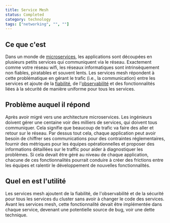 ```yaml
---
title: Service Mesh
status: Completed
category: technology
tags: ["networking", "", ""]
---
```


## Ce que c'est 

Dans un monde de [microservices](/microservices/), les applications sont découpées en plusieurs petits services qui communiquent via 
le réseau.
Exactement comme votre réseau wifi, les réseaux informatiques sont intrinsèquement non fiables, piratables et souvent lents.
Les services mesh répondent à cette problématique en gérant le trafic (i.e., la communication) entre les services et ajoute de la
[fiabilité](/reliability/), de l'[observabilité](/observability/) et des fonctionnalités liées à la sécurité de manière uniforme pour tous
les services.

## Problème auquel il répond

Après avoir migré vers une architecture microservices. Les ingénieurs doivent gérer une centaine
voir des milliers de services, qui doivent tous communiquer.
Cela signifie que beaucoup de trafic va faire des aller et retour sur le réseau.
Par dessus tout cela, chaque application peut avoir besoin de chiffrer ses communications pour des contraintes
réglementaires, fournir des métriques pour les équipes opérationnelles et proposer des informations détaillées sur le traffic
pour aider à diagnostiquer les problèmes.
Si cela devait être géré au niveau de chaque application, chacune de ces fonctionnalités pourrait conduire à créer des frictions entre les équipes et ralentir le développement de nouvelles fonctionnalités.

## Quel en est l'utilité

Les services mesh ajoutent de la fiabilité, de l'observabilité et de la sécurité
pour tous les services du cluster sans avoir à changer le code des services.
Avant les services mesh, cette fonctionnalité devait être implémentée dans chaque service,
devenant une potentielle source de bug, voir une dette technique.
